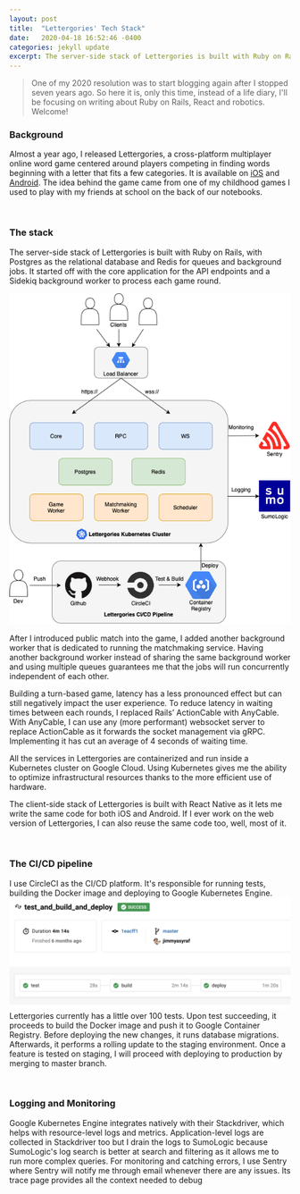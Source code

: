```yaml
---
layout: post
title:  "Lettergories' Tech Stack"
date:   2020-04-18 16:52:46 -0400
categories: jekyll update
excerpt: The server-side stack of Lettergories is built with Ruby on Rails, with Postgres as the relational database and Redis for queues and background jobs. It started off...
---
```


> One of my 2020 resolution was to start blogging again after I stopped seven years ago. So here it is, only this time, instead of a life diary, I'll be focusing on writing about Ruby on Rails, React and robotics. Welcome!

### Background

Almost a year ago, I released Lettergories, a cross-platform multiplayer online word game centered around players competing in finding words beginning with a letter that fits a few categories. It is available on [iOS](https://apps.apple.com/ca/app/lettergories/id1453368764) and [Android](https://play.google.com/store/apps/details?id=com.lettergoriesmobile&hl=en). The idea behind the game came from one of my childhood games I used to play with my friends at school on the back of our notebooks.
<p>&nbsp;</p>

### The stack
The server-side stack of Lettergories is built with Ruby on Rails, with Postgres as the relational database and Redis for queues and background jobs. It started off with the core application for the API endpoints and a Sidekiq background worker to process each game round. 

![Lettergories Architecture](/assets/lettergories_architecture.png)

After I introduced public match into the game, I added another background worker that is dedicated to running the matchmaking service. Having another background worker instead of sharing the same background worker and using multiple queues guarantees me that the jobs will run concurrently independent of each other.

Building a turn-based game, latency has a less pronounced effect but can still negatively impact the user experience. To reduce latency in waiting times between each rounds, I replaced Rails’ ActionCable with AnyCable. With AnyCable, I can use any (more performant) websocket server to replace ActionCable as it forwards the socket management via gRPC. Implementing it has cut an average of 4 seconds of waiting time.

All the services in Lettergories are containerized and run inside a Kubernetes cluster on Google Cloud. Using Kubernetes gives me the ability to optimize infrastructural resources thanks to the more efficient use of hardware.

The client-side stack of Lettergories is built with React Native as it lets me write the same code for both iOS and Android. If I ever work on the web version of Lettergories, I can also reuse the same code too, well, most of it.
<p>&nbsp;</p>

### The CI/CD pipeline

I use CircleCI as the CI/CD platform. It's responsible for running tests, building the Docker image and deploying to Google Kubernetes Engine.  
![Lettergories Pipeline](/assets/lettergories_pipeline.png)
Lettergories currently has a little over 100 tests. Upon test succeeding, it proceeds to build the Docker image and push it to Google Container Registry. Before deploying the new changes, it runs database migrations. Afterwards, it performs a rolling update to the staging environment. Once a feature is tested on staging, I will proceed with deploying to production by merging to master branch.
<p>&nbsp;</p>

### Logging and Monitoring
Google Kubernetes Engine integrates natively with their Stackdriver, which helps with resource-level logs and metrics. Application-level logs are collected in Stackdriver too but I drain the logs to SumoLogic because SumoLogic's log search is better at search and filtering as it allows me to run more complex queries. For monitoring and catching errors, I use Sentry where Sentry will notify me through email whenever there are any issues. Its trace page provides all the context needed to debug
<p>&nbsp;</p>

